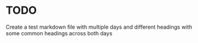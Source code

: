 # TODO

Create a test markdown file with multiple days and different headings with some common headings across both days
